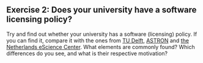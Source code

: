 ## Exercise 2: Does your university have a software licensing policy?
Try and find out whether your university has a software (licensing) policy. If you can find it, compare it with the ones from [TU Delft](https://zenodo.org/record/4629662), [ASTRON](https://zenodo.org/records/7307162) and [the Netherlands eScience Center](https://www.esciencecenter.nl/wp-content/uploads/2020/05/nlesc_ip_policy_2017.pdf). What elements are commonly found? Which differences do you see, and what is their respective motivation?

